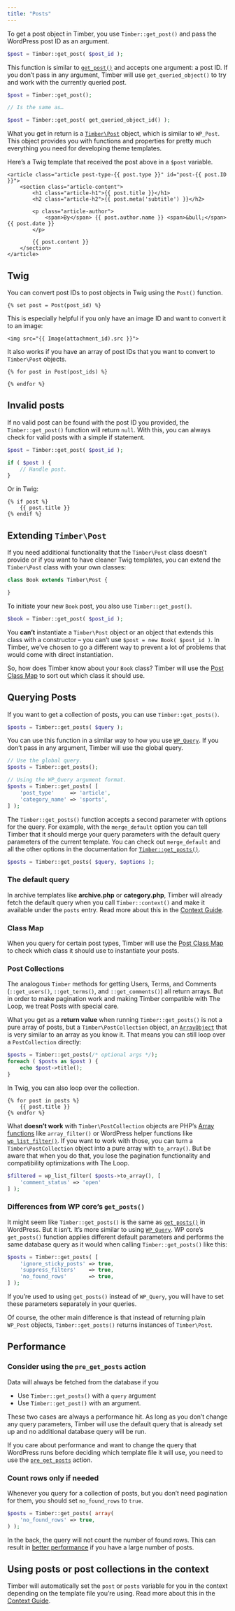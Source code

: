 ```yaml
---
title: "Posts"
---
```


To get a post object in Timber, you use `Timber::get_post()` and pass the WordPress post ID as an argument.

```php
$post = Timber::get_post( $post_id );
```

This function is similar to [`get_post()`](https://developer.wordpress.org/reference/functions/get_post/) and accepts one argument: a post ID. If you don’t pass in any argument, Timber will use `get_queried_object()` to try and work with the currently queried post.

```php
$post = Timber::get_post();

// Is the same as…

$post = Timber::get_post( get_queried_object_id() );
```

What you get in return is a [`Timber\Post`](https://timber.github.io/docs/reference/timber-post/) object, which is similar to `WP_Post`. This object provides you with functions and properties for pretty much everything you need for developing theme templates.

Here’s a Twig template that received the post above in a `$post` variable.

```twig
<article class="article post-type-{{ post.type }}" id="post-{{ post.ID }}">
    <section class="article-content">
        <h1 class="article-h1">{{ post.title }}</h1>
        <h2 class="article-h2">{{ post.meta('subtitle') }}</h2>

        <p class="article-author">
            <span>By</span> {{ post.author.name }} <span>&bull;</span> {{ post.date }}
        </p>

        {{ post.content }}
    </section>
</article>
```

## Twig

You can convert post IDs to post objects in Twig using the `Post()` function.

```twig
{% set post = Post(post_id) %}
```

This is especially helpful if you only have an image ID and want to convert it to an image:

```twig
<img src="{{ Image(attachment_id).src }}">
```

It also works if you have an array of post IDs that you want to convert to `Timber\Post` objects.

```twig
{% for post in Post(post_ids) %}

{% endfor %}
```

## Invalid posts

If no valid post can be found with the post ID you provided, the `Timber::get_post()` function will return `null`. With this, you can always check for valid posts with a simple if statement.

```php
$post = Timber::get_post( $post_id );

if ( $post ) {
    // Handle post.
}
```

Or in Twig:

```twig
{% if post %}
    {{ post.title }}
{% endif %}
```

## Extending `Timber\Post`

If you need additional functionality that the `Timber\Post` class doesn’t provide or if you want to have cleaner Twig templates, you can extend the `Timber\Post` class with your own classes:

```php
class Book extends Timber\Post {

}
```

To initiate your new `Book` post, you also use `Timber::get_post()`.

```php
$book = Timber::get_post( $post_id );
```

You **can’t** instantiate a `Timber\Post` object or an object that extends this class with a constructor – you can’t use `$post = new Book( $post_id )`. In Timber, we’ve chosen to go a different way to prevent a lot of problems that would come with direct instantiation.

So, how does Timber know about your `Book` class? Timber will use the [Post Class Map](https://timber.github.io/docs/guides/class-maps/#the-post-class-map) to sort out which class it should use.

## Querying Posts

If you want to get a collection of posts, you can use `Timber::get_posts()`.

```php
$posts = Timber::get_posts( $query );
```

You can use this function in a similar way to how you use [`WP_Query`](https://developer.wordpress.org/reference/classes/wp_query/). If you don’t pass in any argument, Timber will use the global query.

```php
// Use the global query.
$posts = Timber::get_posts();

// Using the WP_Query argument format.
$posts = Timber::get_posts( [
    'post_type'     => 'article',
    'category_name' => 'sports',
] );
```

The `Timber::get_posts()` function accepts a second parameter with options for the query. For example, with the `merge_default` option you can tell Timber that it should merge your query parameters with the default query parameters of the current template. You can check out `merge_default` and all the other options in the documentation for [`Timber::get_posts()`](https://timber.github.io/docs/reference/timber/#get-posts).

 ```php
$posts = Timber::get_posts( $query, $options );
```

### The default query

In archive templates like **archive.php** or **category.php**, Timber will already fetch the default query when you call `Timber::context()` and make it available under the `posts` entry. Read more about this in the [Context Guide](/docs/guides/context).

### Class Map

When you query for certain post types, Timber will use the [Post Class Map](https://timber.github.io/docs/guides/class-maps/#the-post-class-map) to check which class it should use to instantiate your posts.

### Post Collections

The analogous `Timber` methods for getting Users, Terms, and Comments (`::get_users()`, `::get_terms()`, and `::get_comments()`) all return arrays. But in order to make pagination work and making Timber compatible with The Loop, we treat Posts with special care.

What you get as a **return value** when running `Timber::get_posts()` is not a pure array of posts, but a `Timber\PostCollection` object, an [`ArrayObject`](https://www.php.net/manual/en/class.arrayobject.php) that is very similar to an array as you know it. That means you can still loop over a `PostCollection` directly:

```php
$posts = Timber::get_posts(/* optional args */);
foreach ( $posts as $post ) {
    echo $post->title();
}
```

In Twig, you can also loop over the collection.

```twig
{% for post in posts %}
    {{ post.title }}
{% endfor %}
```

What **doesn’t work** with `Timber\PostCollection` objects are PHP’s [Array functions](https://www.php.net/manual/en/ref.array.php) like `array_filter()` or WordPress helper functions like [`wp_list_filter()`](https://developer.wordpress.org/reference/functions/wp_list_filter/). If you want to work with those, you can turn a `Timber\PostCollection` object into a pure array with `to_array()`. But be aware that when you do that, you lose the pagination functionality and compatibility optimizations with The Loop.

```php
$filtered = wp_list_filter( $posts->to_array(), [
    'comment_status' => 'open'
] );
```

### Differences from WP core’s `get_posts()`

It might seem like `Timber::get_posts()` is the same as [`get_posts()`](https://developer.wordpress.org/reference/functions/get_posts/) in WordPress. But it isn’t. It’s more similar to using [`WP_Query`](https://developer.wordpress.org/reference/classes/wp_query/). WP core’s `get_posts()` function applies different default parameters and performs the same database query as it would when calling `Timber::get_posts()` like this:

```php
$posts = Timber::get_posts( [
    'ignore_sticky_posts' => true,
    'suppress_filters'    => true,
    'no_found_rows'       => true,
] );
```

If you’re used to using `get_posts()` instead of `WP_Query`, you will have to set these parameters separately in your queries.

Of course, the other main difference is that instead of returning plain `WP_Post` objects, `Timber::get_posts()` returns instances of `Timber\Post`.

## Performance

### Consider using the `pre_get_posts` action

Data will always be fetched from the database if you

- Use `Timber::get_posts()` with a `query` argument
- Use `Timber::get_post()` with an argument.

These two cases are always a performance hit. As long as you don’t change any query parameters, Timber will use the default query that is already set up and no additional database query will be run.

If you care about performance and want to change the query that WordPress runs before deciding which template file it will use, you need to use the [`pre_get_posts`](https://developer.wordpress.org/reference/hooks/pre_get_posts/) action.

### Count rows only if needed

Whenever you query for a collection of posts, but you don’t need pagination for them, you should set `no_found_rows` to `true`.

```php
$posts = Timber::get_posts( array(
    'no_found_rows' => true,
) );
```

In the back, the query will not count the number of found rows. This can result in [better performance](https://kinsta.com/blog/wp-query/) if you have a large number of posts.

## Using posts or post collections in the context

Timber will automatically set the `post` or `posts` variable for you in the context depending on the template file you’re using. Read more about this in the [Context Guide](https://timber.github.io/docs/guides/context/#template-contexts).
